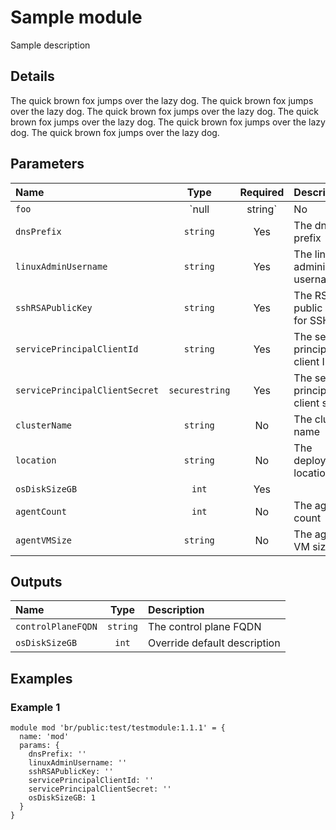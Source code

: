 # Sample module

Sample description

## Details

The quick brown fox jumps over the lazy dog. The quick brown fox jumps over the lazy dog.
The quick brown fox jumps over the lazy dog. The quick brown fox jumps over the lazy dog. The quick brown fox jumps over the lazy dog.
The quick brown fox jumps over the lazy dog.

## Parameters

| Name                           | Type            | Required | Description                         |
| :----------------------------- | :-------------: | :------: | :---------------------------------- |
| `foo`                          | `null | string` | No       | Test nullable parameter types       |
| `dnsPrefix`                    | `string`        | Yes      | The dns prefix                      |
| `linuxAdminUsername`           | `string`        | Yes      | The linux administrator username    |
| `sshRSAPublicKey`              | `string`        | Yes      | The RSA public key for SSH          |
| `servicePrincipalClientId`     | `string`        | Yes      | The service principal client ID     |
| `servicePrincipalClientSecret` | `securestring`  | Yes      | The service principal client secret |
| `clusterName`                  | `string`        | No       | The cluster name                    |
| `location`                     | `string`        | No       | The deployment location             |
| `osDiskSizeGB`                 | `int`           | Yes      |                                     |
| `agentCount`                   | `int`           | No       | The agent count                     |
| `agentVMSize`                  | `string`        | No       | The agent VM size                   |

## Outputs

| Name               | Type     | Description                  |
| :----------------- | :------: | :--------------------------- |
| `controlPlaneFQDN` | `string` | The control plane FQDN       |
| `osDiskSizeGB`     | `int`    | Override default description |

## Examples

### Example 1

```bicep
module mod 'br/public:test/testmodule:1.1.1' = {
  name: 'mod'
  params: {
    dnsPrefix: ''
    linuxAdminUsername: ''
    sshRSAPublicKey: ''
    servicePrincipalClientId: ''
    servicePrincipalClientSecret: ''
    osDiskSizeGB: 1
  }
}
```
